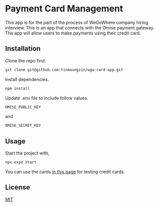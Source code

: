# Payment Card Management

This app is for the part of the process of  WeGoWhere company hiring interview.
This is an app that connects with the Omise payment gateway. The app will allow users to make payments using their credit card.

## Installation

Clone the repo first.
```bash
git clone git@github.com:tinmaungzin/wgw-card-app.git
```
Install dependencies.
```bash
npm install
```
Update .env file to include follow values.
```bash
OMISE_PUBLIC_KEY
```
and 
```bash
OMISE_SECRET_KEY
```
## Usage
Start the project with,

```bash
npx expo start
```
You can use the cards 
[in this page](https://docs.opn.ooo/api-testing#creating-successful-charges) for testing credit cards.


## License

[MIT](https://choosealicense.com/licenses/mit/)